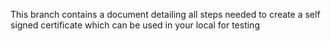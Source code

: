 This branch contains a document detailing all steps needed to create a self signed certificate which can be used in your local for testing
